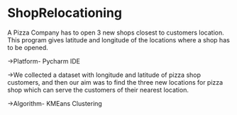 # ShopRelocationing
A Pizza Company has to open 3 new shops closest to customers location. This program gives latitude and longitude of the locations where a shop has to be opened.

->Platform- Pycharm IDE

->We collected a dataset with longitude and latitude of pizza shop customers, and then our aim was to find the three new locations for pizza shop which can serve the customers of their nearest location.

->Algorithm- KMEans Clustering 
